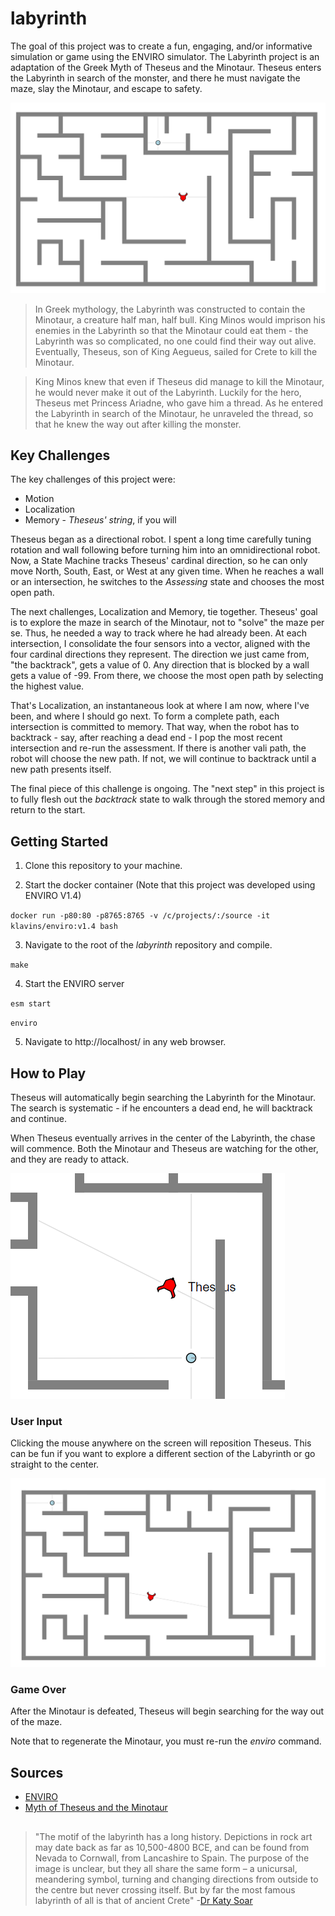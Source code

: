 # labyrinth

The goal of this project was to create a fun, engaging, and/or informative simulation or game using the ENVIRO simulator. The Labyrinth project is an adaptation of the Greek Myth of Theseus and the Minotaur. Theseus enters the Labyrinth in search of the monster, and there he must navigate the maze, slay the Minotaur, and escape to safety.

![Maze](maze.png)

>In Greek mythology, the Labyrinth was constructed to contain the Minotaur, a creature half man, half bull. 
>King Minos would imprison his enemies in the Labyrinth so that the Minotaur could eat them - the Labyrinth was
>so complicated, no one could find their way out alive. Eventually, Theseus, son of King Aegueus, sailed for 
>Crete to kill the Minotaur.

>King Minos knew that even if Theseus did manage to kill the Minotaur, he would never make it out of the 
>Labyrinth. Luckily for the hero, Theseus met Princess Ariadne, who gave him a thread. As he entered the 
>Labyrinth in search of the Minotaur, he unraveled the thread, so that he knew the way out after killing the 
>monster.

## Key Challenges

The key challenges of this project were:
* Motion
* Localization
* Memory - *Theseus' string*, if you will

Theseus began as a directional robot. I spent a long time carefully tuning rotation and wall following before turning him into an omnidirectional robot. Now, a State Machine tracks Theseus' cardinal direction, so he can only move North, South, East, or West at any given time. When he reaches a wall or an intersection, he switches to the *Assessing* state and chooses the most open path.

The next challenges, Localization and Memory, tie together. Theseus' goal is to explore the maze in search of the Minotaur, not to "solve" the maze per se. Thus, he needed a way to track where he had already been. At each intersection, I consolidate the four sensors into a vector, aligned with the four cardinal directions they represent. The direction we just came from, "the backtrack", gets a value of 0. Any direction that is blocked by a wall gets a value of -99. From there, we choose the most open path by selecting the highest value.

That's Localization, an instantaneous look at where I am now, where I've been, and where I should go next. To form a complete path, each intersection is committed to memory. That way, when the robot has to backtrack - say, after reaching a dead end - I pop the most recent intersection and re-run the assessment. If there is another vali path, the robot will choose the new path. If not, we will continue to backtrack until a new path presents itself.

The final piece of this challenge is ongoing. The "next step" in this project is to fully flesh out the *backtrack* state to walk through the stored memory and return to the start.

## Getting Started

1. Clone this repository to your machine.

2. Start the docker container (Note that this project was developed using ENVIRO V1.4)

`docker run -p80:80 -p8765:8765 -v /c/projects/:/source -it klavins/enviro:v1.4 bash`

3. Navigate to the root of the *labyrinth* repository and compile.

`make`

4. Start the ENVIRO server

`esm start`

`enviro`

5. Navigate to http://localhost/ in any web browser.


## How to Play

Theseus will automatically begin searching the Labyrinth for the Minotaur. The search is systematic - if he encounters a dead end, he will backtrack and continue.

When Theseus eventually arrives in the center of the Labyrinth, the chase will commence. Both the Minotaur and Theseus are watching for the other, and they are ready to attack.

![Minotaur Chase](minotaur_chase.png)

### User Input

Clicking the mouse anywhere on the screen will reposition Theseus. This can be fun if you want to explore a different section of the Labyrinth or go straight to the center.

![Reposition](maze_reposition.png)

### Game Over

After the Minotaur is defeated, Theseus will begin searching for the way out of the maze.

Note that to regenerate the Minotaur, you must re-run the *enviro* command.

## Sources
* [ENVIRO](https://github.com/klavinslab/enviro)
* [Myth of Theseus and the Minotaur](https://www.greekmyths-greekmythology.com/myth-of-theseus-and-minotaur/)

## 
> "The motif of the labyrinth has a long history. Depictions in rock art may date back as far as 10,500-4800 BCE,
> and can be found from Nevada to Cornwall, from Lancashire to Spain. The purpose of the image is unclear, but 
> they all share the same form – a unicursal, meandering symbol, turning and changing directions from outside to
> the centre but never crossing itself. But by far the most famous labyrinth of all is that of ancient Crete"
-[Dr Katy Soar](https://folklorethursday.com/folklore-of-archaeology/cretan-labyrinth-myth-history-archaeology/)

